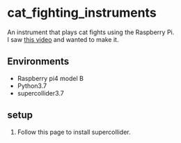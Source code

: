 # cat_fighting_instruments
An instrument that plays cat fights using the Raspberry Pi.  
I saw [this video](https://www.youtube.com/watch?v=wjJUMHvj_Jk) and wanted to make it.

## Environments
- Raspberry pi4 model B
- Python3.7
- supercollider3.7

## setup
1. Follow this page to install supercollider.
